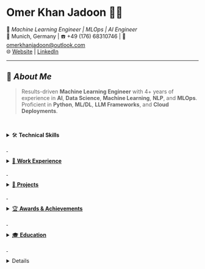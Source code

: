 # **Omer Khan Jadoon** 👨‍💻
🎯 *Machine Learning Engineer | MLOps | AI Engineer*  
📍 Munich, Germany | ☎️ +49 (176) 68310746 | 📧 omerkhanjadoon@outlook.com  
🌐 [Website](http://omerkhanjadoon.com) | [LinkedIn](https://www.linkedin.com/in/omerkhanjadoon)  

___ 

## 🚀 *About Me*  
> Results-driven **Machine Learning Engineer** with 4+ years of experience in **AI**, **Data Science**, **Machine Learning**, **NLP**, and **MLOps**. Proficient in **Python**, **ML/DL**, **LLM Frameworks**, and **Cloud Deployments**.

&nbsp;


<details> 
  <summary>🛠️ <strong>Technical Skills</strong></summary>
  
  **Programming Languages**  
<img src="https://raw.githubusercontent.com/devicons/devicon/master/icons/python/python-original.svg" alt="python" width="20" height="20"/> </a> <a href="https://reactjs.org/" target="_blank" rel="noreferrer"> ` Python` | `⚙️ JavaScript` | `💻 C/C++` | `☕ Java` | `🖥️ C#`

  **Frameworks & Tools**  
  `🤖 TensorFlow` | `🔥 PyTorch` | `🌐 LangChain` | `📊 Streamlit` | `🧰 Flask` | `🖥️ Django`

  **Generative AI Technologies**  
  `🤖 Agentic AI` | `🌐 LLMs (Llama3, Mistral, OpenAI, Gemini Pro)` | `🌟 Multimodal LLMs` | `🧠 VLMs` | `🎨 Diffusion Models` | `🌀 GANs` | `🚀 CrewAI` | `🔗 LangGraph` | `💡 Prompt Engineering`

  **Databases**  
  `💾 Cosmos DB` | `🗄️ MySQL` | `📚 MongoDB` | `📊 PostgreSQL` | `🔥 Firebase` | `🔑 SQL` | `🗂️ ChromaDB` | `🌲 Pinecone`

  **Deployment Platforms**  
  `☁️ Azure AI` | `🖥️ AWS (EC2, Lambda)` | `🚀 Hugging Face Spaces` | `🐳 Docker` | `🛠️ Kubernetes` | `📝 GitLab` | `🌐 LLMOps`

  **AI Techniques**  
  `🎯 Fine-tuning` | `🔄 RAG` | `🧩 Vector Embedding` | `⚡ NN Optimization` | `💡 Prompt Engineering` | `📊 LLM Evaluation`

  **Web Development & AI Workflows**  
  `⚙️ Next.js` | `🧰 Flask` | `🖥️ Django` | `⚛️ React.js` | `⚡ FastAPI` | `🔧 Make` | `🔄 n8n` | `🌀 flowise`

  **Soft Skills**  
  `🧠 Analytical Thinking` | `🛠️ Problem-Solving` | `🤝 Teamwork` | `👥 Leadership` | `🗣️ Communication` | `🔄 Cross-functional Collaboration`

</details>


&nbsp;

<details>
  <summary>💼 <strong>Work Experience</strong></summary>

### **SanaExpert GmbH** *(Jan 2025 – Present)*  
*Artificial Intelligence Specialist | Munich, Germany*  
- 🤖 Automated 85%+ of customer support tickets using AI across multiple countries & platforms.  
- 🛠️ Built Custom AI Agent with Advanced RAG & tool-calling, developed backend API with FastAPI.

### **Amidiro GmbH** *(Dec 2023 – Present)*  
*Werkstudent Generative AI & ML Consultant | Aachen, Germany*  
- 🎧 Lead development of Amidiro Audio Assistant boosting lead conversions by 20%.  
- 🚀 Fine-tuned YOLO v9 on FireNet Dataset, automated safety & maintenance reports.  
- 🔄 Built internal RAG pipeline & trained teams on prompt engineering.

### **Remote Native GmbH** *(Apr 2023 – Oct 2023)*  
*Werkstudent AI & Data Science | Munich, Germany*  
- 🛠️ Created synthetic datasets & fine-tuned BERT models for NER tasks.  
- 🎯 Fine-tuned SAM model for image segmentation & developed a 3D object API.

### **Advance Telecom Services (ATS)** *(Jul 2022 – Apr 2023)*  
*AI Engineer | Remote, USA*  
- ☁️ Deployed CV & NLP models on Azure.  
- 🎯 Built advanced recommendation system for automotive dealerships.

### **National Radio & Telecommunication Corp. (NRTC)** *(Oct 2021 – Jun 2022)*  
*Assistant Manager AI Lab | Haripur, Pakistan*  
- 🏢 Built AI & Big Data Lab for KPK Police.  
- 🕵️‍♂️ Developed OSINT tools & crime forecasting AI.

### **Jadoon Technologies Pvt Ltd (JTPL)** *(Nov 2020 – Oct 2021)*  
*Lead Software Engineer | Haripur, Pakistan*  
- 🌐 Built cross-platform applications, AI models for emotion detection & road safety.

</details>

&nbsp;

<details>
  <summary>📂 <strong>Projects</strong></summary>

- 🎯 **SanaExpert AI Agent**: Multimodal AI Customer Support | FastAPI | Agentic AI *(Jan 2025 - Mar 2025)*  
- 🎧 **Amidiro Audio Assistant**: AI Call Center Agent | Speech Models *(Jan 2024 - Sep 2024)*  
- 🛒 **Safira.AI**: AI-powered E-commerce | LLMs | Azure AI *(Apr 2023 - Sep 2023)*  
- 🔍 **Product Recommendation & Search**: Image-based recommender *(Jan 2023 - Mar 2023)*  
- 🏗️ **Material Defect Detection**: Deep Learning for construction defects *(Oct 2022 - Dec 2022)*  
- 🧠 **Brain Tumor Detection**: U-Net segmentation model *(Jul 2022 - Sep 2022)*  
- 🕵️ **Facial Recognition & ANPR**: YOLO-face based surveillance *(Jan 2022 - May 2022)*  
- 🛰️ **Criminal Investigation System (CIS)**: OSINT tool with Qlik dashboards *(Nov 2021 - Apr 2022)*  
- 🐄 **Cow Diseases Prediction**: CNN-based skin disease detection *(Nov 2020 - Feb 2021)*  
- 🦴 **Osteoarthritis Detection**: ResNet model for severity classification *(Jan 2020 - May 2020)*

</details>

&nbsp;

<details>
  <summary>🏆 <strong>Awards & Achievements</strong></summary>

- 🥇 **Gold Medal/Chancellor Medal**: Top scorer in department *(Oct 2020)*  
- 🏆 **HEC Scholarship Winner**: Merit-based award *(Mar 2018)*  
</details>

&nbsp;

<details>
  <summary>🎓 <strong>Education</strong></summary>

- 🎓 **Friedrich-Alexander-Universität (FAU)** *(Oct 2022 – Present)*  
*Master of Science in Artificial Intelligence | Erlangen, Germany*

- 🎓 **The University of Haripur** *(Sep 2016 – Oct 2020)*  
*Bachelor of Science in Software Engineering | Haripur, Pakistan*

</details>

&nbsp;

<details>
  <summary>📞 <strong>Contact Information</strong></summary>

- ☎️ **Phone**: +49 (176) 68310746  
- 📧 **Email**: [omerkhanjadoons@gmail.com](mailto:omerkhanjadoons@gmail.com)  
- 🌐 **Website**: [omerkhanjadoon.com](http://omerkhanjadoon.com)  
- 💼 **LinkedIn**: [linkedin.com/in/omerkhanjadoon](https://www.linkedin.com/in/omerkhanjadoon)  
- 📘 **Facebook**: [facebook.com/omerkhanjadoon](https://www.facebook.com/omerkhanjadoon/)  
- 📷 **Instagram**: [instagram.com/omerkhanjadoon](https://www.instagram.com/omerkhanjadoon/)

</details>

